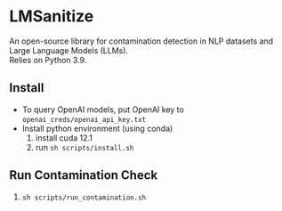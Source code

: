 # LMSanitize
An open-source library for contamination detection in NLP datasets and Large Language Models (LLMs).  
Relies on Python 3.9.


## Install
- To query OpenAI models, put OpenAI key to `openai_creds/openai_api_key.txt`
- Install python environment (using conda)
    1. install cuda 12.1
    2. run `sh scripts/install.sh`

## Run Contamination Check
1. `sh scripts/run_contamination.sh`